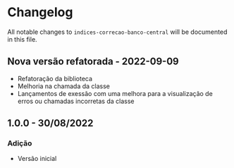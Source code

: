 # Changelog

All notable changes to `indices-correcao-banco-central` will be documented in this file.

## Nova versão refatorada - 2022-09-09

- Refatoração da biblioteca
- Melhoria na chamada da classe
- Lançamentos de exessão com uma melhora para a visualização de erros ou chamadas incorretas da classe

## 1.0.0 - 30/08/2022

### Adição

- Versão inicial
